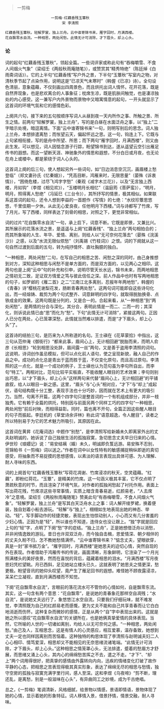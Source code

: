 > 一剪梅

                         一剪梅·红藕香残玉簟秋
                              宋 李清照
                              
    红藕香残玉簟秋。轻解罗裳，独上兰舟。云中谁寄锦书来，雁字回时，月满西楼。
    花自飘零水自流。一种相思，两处闲愁。此情无计可消除，才下眉头，却上心头。


### 论
词的起句“红藕香残玉簟秋”，领起全篇。一些词评家或称此句有“吞梅嚼雪、不食人间烟火气象”（梁绍壬《两般秋雨庵随笔》），或赞赏其“精秀特绝”（陈廷焯《白雨斋词话》）。它的上半句“红藕香残”写户外之景，下半句“玉簟秋”写室内之物，对清秋季节起了点染作用，说明这是“已凉天气未寒时”（韩偓《已凉》诗）。全句设色清丽，意象蕴藉，不仅刻画出四周景色，而且烘托出词人情怀。花开花落，既是自然界现象，也是悲欢离合的人事象征；枕席生凉，既是肌肤间触觉，也是凄凉独处的内心感受。这一兼写户内外景物而景物中又暗寓情意的起句，一开头就显示了这首词的环境气氛和它的感情色彩。

上阕共六句，接下来的五句按顺序写词人从昼到夜一天内所作之事、所触之景、所生之情。前两句“轻解罗裳，独上兰舟”，写的是白昼在水面泛舟之事，以“独上”二字暗示处境，暗逗离情。下面“云中谁寄锦书来”一句，则明写别后的思念。词人独上兰舟，本想排遣离愁；而怅望云天，偏起怀远之思。这一句，钩连上下。它既与上句紧相衔接，写的是舟中所望、所思；而下两句“雁字回时，月满西楼”，则又由此生发。可以想见，词人因惦念游子行踪，盼望锦书到达，遂从遥望云空引出雁足传书的遐想。而这一望断天涯、神驰象外的情思和遐想，不分白日或月夜，也无论在舟上或楼中，都是萦绕于词人心头的。

这首词上阕的后三句，使人想起另外一些词句，如“日边消息空沉沉，画眉楼上愁登临”（郑文妻孙氏《忆秦娥》），“凭高目断，鸿雁来时，无限思量”（晏殊《诉衷情》），“困倚危楼，过尽飞鸿字字愁”（秦观《减字木兰花》），以及“无言独上西楼，月如钩”（李煜《相见欢》），“玉楼明月长相忆”（温庭筠《菩萨蛮》），“明月，明月，照得离人愁绝”（冯延巳《三台令》），其所抒写的情景，极其相似。如果联系这首词的起句，还令人想到李益的一首题作《写情》的七绝：“水纹珍簟思悠悠，千里佳期一夕休。从此无心爱良夜，任他明月下西楼。”词与诗都写了竹席，写了月光，写了西楼，同样表达了刻骨的相思，对照之下，更觉非常相似。

词的过片“花自飘零水自流”一句，承上启下，词意不断。它既是即景，又兼比兴。其所展示的花落水流之景，是遥遥与上阕“红藕香残”、“独上兰舟”两句相拍合的；而其所象喻的人生、年华、爱情、离别，则给人以“无可奈何花落去”（晏殊《浣溪沙》）之感，以及“水流无限似侬愁”（刘禹锡《竹枝词》）之恨。词的下阕就从这一句自然过渡到后面的五句，转为纯抒情怀、直吐胸臆的独白。

“一种相思，两处闲愁”二句，在写自己的相思之苦、闲愁之深的同时，由己身推想到对方，深知这种相思与闲愁不是单方面的，而是双方面的，以见两心之相印。这两句也是上阕“云中”句的补充和引申，说明尽管天长水远，锦书未来，而两地相思之情初无二致，足证双方情爱之笃与彼此信任之深。前人作品中也时有写两地相思的句子，如罗邺的《雁二首》之二“江南江北多离别，忍报年年两地愁”，韩偓的《青春》诗“樱桃花谢梨花发，肠断青春两处愁”。这两句词可能即自这些诗句化出，而一经熔铸、裁剪为两个句式整齐、词意鲜明的四字句，就取得脱胎换骨、点铁成金的效果。这两句既是分列的，又是合一的。合起来看，从“一种相思”到“两处闲愁”，是两情的分合与深化。其分合，表明此情是一而二、二而一的；其深化，则诉说此情已由“思”而化为“愁”。下句“此情无计可消除”，紧接这两句。正因人已分在两处，心已笼罩深愁，此情就当然难以排遣，而是“才下眉头，却上心头”了。

这首诗的结拍三句，是历来为人所称道的名句。王士禛在《花草蒙拾》中指出，这三句从范仲淹《御街行》“都来此事，眉间心上，无计相回避”脱胎而来，而明人俞彦《长相思》“轮到相思没处辞，眉间露一丝”两句，又是善于盗用李清照的词句。这说明，诗词创作虽忌模拟，但可以点化前人语句，使之呈现新貌，融人自己的作品之中。成功的点化总是青出于蓝而胜于蓝，不仅变化原句，而且高过原句。李清照的这一点化，就是一个成功的例子，王士禛也认为范句虽为李句所自出，而李句“特工”。两相对比，范句比较平实板直，不能收醒人眼目的艺术效果；李句则别出巧思，以“才下眉头，却上心头”这样两句来代替“眉间心上，无计相回避”的平铺直叙，给人以眼目一新之感。这里，“眉头”与“心头”相对应，“才下”与“却上”成起伏，语句结构既十分工整，表现手法也十分巧妙，因而就在艺术上有更大的吸引力。当然，句离不开篇，这两个四字句只是整首词的一个有机组成部分，并非一枝独秀。它有赖于全篇的烘托，特别因与前面另两个同样工巧的四字句“一种相思，两处闲愁”前后衬映，而相得益彰。同时，篇也离不开句，全篇正因这些醒人眼目的句子而振起。李廷机的《草堂诗余评林》称此词“语意超逸，令人醒目”，读者之所以特别易于为它的艺术魅力所吸引，其原因在此。

这首词在黄昇《花庵词选》中题作“别愁”，是李清照写给新婚未久即离家外出的丈夫赵明诚的，她诉说了自己独居生活的孤独寂寞，急切思念丈夫早日归来的心情。伊世珍《琅嬛记》说：“易安结褵（婚）未久，明诚即负笈远游。易安殊不忍别，觅锦帕书《一剪梅》词以送之。”作者在词中以女性特有的敏感捕捉稍纵即逝的真切感受，将抽象而不易捉摸的思想感情，以素淡的语言表现出具体可感、为人理解、耐人寻味的东西。

词的上阕首句“红藕香残玉簟秋”写荷花凋谢、竹席浸凉的秋天，空灵蕴藉。“红藕”，即粉红荷花。“玉簟”，是精美的竹席。这一句涵义极其丰富，它不仅点明了萧疏秋意的时节，而且渲染了环境气氛，对作者的孤独闲愁起了衬托作用。表面上写出荷花残，竹席凉这些寻常事情，实质上暗含青春易逝，红颜易老，“人去席冷”之意境。梁绍壬《两般秋雨庵随笔》赞美此句“有吞梅嚼雪，不食人间烟火气象”。“轻解罗裳，独上兰舟”是写其白天泛舟水上之事：词人解开绫罗裙，换着便装，独自划着小船去游玩。“轻解”与“独上”，栩栩如生地表现出她的神态、举动。“轻”，写手脚动作的轻捷灵敏，表现出生怕惊动别人，小心而又有几分害羞的少妇心情。正因为是“轻”，所以谁也不知道，连侍女也没让跟上。“独”字就是回应上句的“轻”字，点明了下阕“愁”字的症结。“独上兰舟”，正是她想借泛舟以消愁，并非闲情逸致的游玩。昔日也许双双泛舟，而今独自击楫，恩爱情深、朝夕相伴的的丈夫久盼不归，怎不教她愁情满怀。“云中谁寄锦书来？”惦念丈夫，望眼欲穿，真是一封“家书抵万金”。“雁字回时，月满西楼”是她思夫的迫切心情，突然自现的外在表现。作者借助于鸿雁传书的传说，画面清晰，形象鲜明，它渲染了一个月光照满楼头的美好夜景，然而在喜悦的背后，蕴藏着相思的泪水。“月满西楼”写月夜思妇凭栏望眺。月已西斜，足见她站立楼头已久，这就表明了她思夫之情更深，愁更极。盼望音讯的她仰头叹望，竟产生了雁足回书的遐想。难怪她不顾夜露浸凉，呆呆伫立凝视，直到月满西楼而不知觉。

下阕“花自飘零水自流”，言眼前的落花流水可不管你的心情如何，自是飘零东流。其实，这一句含有两个意思：“花自飘零”，是说她的青春象花那样空自凋残；“水自流”，是说她丈夫远行了，象悠悠江水空自流。只要我们仔细玩味，就不难发觉，李清照既为自己的红颜易老而感慨，更为丈夫不能和自己共享青春而让它白白地消逝而伤怀。这种复杂而微妙的感情，正是从两个“自”字中表现出来的。这就是她之所以感叹“花自飘零水自流”的关键所在，也是她俩真挚爱情的具体表现。当然，它所喻的人世的一切诸如离别，均给人以无可奈何之感。“一种相思，两处闲愁。”由己及人，互相思念，这是有情人的心灵感应，相互爱慕，温存备致，她想到丈夫一定也同样因离别而苦恼着。这种独特的构思体现了李清照与赵明诚夫妇二人心心相印、情笃爱深，相思却又不能相见的无奈思绪流诸笔端。“此情无计可消除，才下眉头，却上心头。”这种相思之情笼罩心头，无法排遣，蹙着的愁眉方才舒展，而思绪又涌上心头，其内心的绵绵愁苦挥之不去，遣之不走。“才下”、“却上”两个词用得很好，把真挚的感情由外露转向内向，迅疾的情绪变化打破了故作平静的心态，把相思之苦表现得极其真实形象，表达了绵绵无尽的相思与愁情，独守空房的孤独与寂寞充满字里行间，感人至深。这和李煜《乌夜啼》“剪不断，理还乱，是离愁，别是一般滋味在心头”，有异曲同工之妙境，成为千古绝唱。

总之，《一剪梅》笔调清新，风格细腻，给景物以情感，景语即情语，景物体现了她的心情，显示着她的形象特征。词人移情入景，借景抒情，情景交融，耐人寻味。
